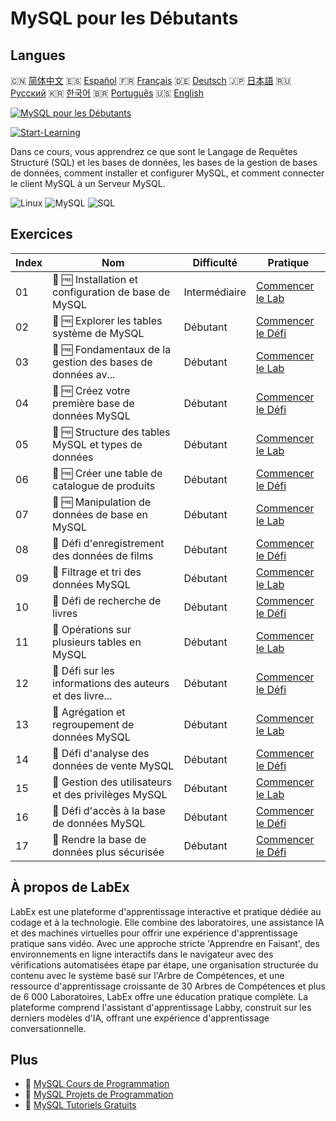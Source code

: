 # MySQL pour les Débutants

## Langues

🇨🇳 [简体中文](README_zh.md) 🇪🇸 [Español](README_es.md) 🇫🇷 [Français](README_fr.md) 🇩🇪 [Deutsch](README_de.md) 🇯🇵 [日本語](README_ja.md) 🇷🇺 [Русский](README_ru.md) 🇰🇷 [한국어](README_ko.md) 🇧🇷 [Português](README_pt.md) 🇺🇸 [English](README.md) 

[![MySQL pour les Débutants](https://cover-creator.labex.io/mysql-for-beginners.png?lang=fr)](https://labex.io/fr/courses/mysql-for-beginners)

[![Start-Learning](https://img.shields.io/badge/Start-Learning-whitesmoke?style=for-the-badge)](https://labex.io/fr/courses/mysql-for-beginners)

Dans ce cours, vous apprendrez ce que sont le Langage de Requêtes Structuré (SQL) et les bases de données, les bases de la gestion de bases de données, comment installer et configurer MySQL, et comment connecter le client MySQL à un Serveur MySQL.

![Linux](https://img.shields.io/badge/Linux-whitesmoke?style=for-the-badge&logo=linux)
![MySQL](https://img.shields.io/badge/MySQL-whitesmoke?style=for-the-badge&logo=mysql)
![SQL](https://img.shields.io/badge/SQL-whitesmoke?style=for-the-badge&logo=sql)


## Exercices

|   Index | Nom                                                         | Difficulté    | Pratique                                                                                                                                |
|---------|-------------------------------------------------------------|---------------|-----------------------------------------------------------------------------------------------------------------------------------------|
|      01 | 📖 🆓 Installation et configuration de base de MySQL        | Intermédiaire | <a target='_blank' href='https://labex.io/fr/tutorials/mysql-installation-and-basic-configuration-of-mysql-418415'>Commencer le Lab</a> |
|      02 | 🎯 🆓 Explorer les tables système de MySQL                  | Débutant      | <a target='_blank' href='https://labex.io/fr/tutorials/mysql-explore-mysql-system-tables-391702'>Commencer le Défi</a>                  |
|      03 | 📖 🆓 Fondamentaux de la gestion des bases de données av... | Débutant      | <a target='_blank' href='https://labex.io/fr/tutorials/mysql-database-management-fundamentals-with-mysql-418414'>Commencer le Lab</a>   |
|      04 | 🎯 🆓 Créez votre première base de données MySQL            | Débutant      | <a target='_blank' href='https://labex.io/fr/tutorials/mysql-create-your-first-mysql-database-418265'>Commencer le Défi</a>             |
|      05 | 📖 🆓 Structure des tables MySQL et types de données        | Débutant      | <a target='_blank' href='https://labex.io/fr/tutorials/mysql-mysql-table-structure-and-data-types-418307'>Commencer le Lab</a>          |
|      06 | 🎯 🆓 Créer une table de catalogue de produits              | Débutant      | <a target='_blank' href='https://labex.io/fr/tutorials/mysql-create-a-product-catalog-table-418298'>Commencer le Défi</a>               |
|      07 | 📖 🆓 Manipulation de données de base en MySQL              | Débutant      | <a target='_blank' href='https://labex.io/fr/tutorials/sql-mysql-basic-data-manipulation-418303'>Commencer le Lab</a>                   |
|      08 | 🎯  Défi d'enregistrement des données de films              | Débutant      | <a target='_blank' href='https://labex.io/fr/tutorials/mysql-record-movie-data-challenge-418302'>Commencer le Défi</a>                  |
|      09 | 📖  Filtrage et tri des données MySQL                       | Débutant      | <a target='_blank' href='https://labex.io/fr/tutorials/mysql-mysql-data-filtering-and-sorting-418305'>Commencer le Lab</a>              |
|      10 | 🎯  Défi de recherche de livres                             | Débutant      | <a target='_blank' href='https://labex.io/fr/tutorials/mysql-book-search-challenge-418297'>Commencer le Défi</a>                        |
|      11 | 📖  Opérations sur plusieurs tables en MySQL                | Débutant      | <a target='_blank' href='https://labex.io/fr/tutorials/mysql-mysql-multi-table-operations-418306'>Commencer le Lab</a>                  |
|      12 | 🎯  Défi sur les informations des auteurs et des livre...   | Débutant      | <a target='_blank' href='https://labex.io/fr/tutorials/mysql-author-book-information-challenge-418296'>Commencer le Défi</a>            |
|      13 | 📖  Agrégation et regroupement de données MySQL             | Débutant      | <a target='_blank' href='https://labex.io/fr/tutorials/mysql-mysql-data-aggregation-and-grouping-418304'>Commencer le Lab</a>           |
|      14 | 🎯  Défi d'analyse des données de vente MySQL               | Débutant      | <a target='_blank' href='https://labex.io/fr/tutorials/mysql-mysql-sales-data-analysis-challenge-418301'>Commencer le Défi</a>          |
|      15 | 📖  Gestion des utilisateurs et des privilèges MySQL        | Débutant      | <a target='_blank' href='https://labex.io/fr/tutorials/mysql-mysql-user-and-privileges-management-418308'>Commencer le Lab</a>          |
|      16 | 🎯  Défi d'accès à la base de données MySQL                 | Débutant      | <a target='_blank' href='https://labex.io/fr/tutorials/mysql-mysql-database-access-challenge-418300'>Commencer le Défi</a>              |
|      17 | 🎯  Rendre la base de données plus sécurisée                | Débutant      | <a target='_blank' href='https://labex.io/fr/tutorials/mysql-make-database-more-secure-391535'>Commencer le Défi</a>                    |

## À propos de LabEx

LabEx est une plateforme d'apprentissage interactive et pratique dédiée au codage et à la technologie. Elle combine des laboratoires, une assistance IA et des machines virtuelles pour offrir une expérience d'apprentissage pratique sans vidéo. Avec une approche stricte 'Apprendre en Faisant', des environnements en ligne interactifs dans le navigateur avec des vérifications automatisées étape par étape, une organisation structurée du contenu avec le système basé sur l'Arbre de Compétences, et une ressource d'apprentissage croissante de 30 Arbres de Compétences et plus de 6 000 Laboratoires, LabEx offre une éducation pratique complète. La plateforme comprend l'assistant d'apprentissage Labby, construit sur les derniers modèles d'IA, offrant une expérience d'apprentissage conversationnelle.

## Plus

- 🔗 [MySQL Cours de Programmation](https://github.com/labex-labs/awesome-programming-courses)
- 🔗 [MySQL Projets de Programmation](https://github.com/labex-labs/awesome-programming-projects)
- 🔗 [MySQL Tutoriels Gratuits](https://github.com/labex-labs/mysql-free-tutorials)


